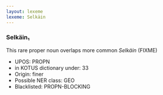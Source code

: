 ```yaml
---
layout: lexeme
lexeme: Selkäin
---
```


###  Selkäin₁

This rare proper noun overlaps more common *Selkäin* (FIXME)
* UPOS:  PROPN
* in KOTUS dictionary under:  33
* Origin:  finer
* Possible NER class:  GEO
* Blacklisted:  PROPN-BLOCKING

